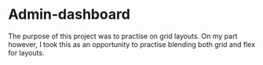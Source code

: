 # Admin-dashboard
The purpose of this project was to practise on grid layouts. On my part however, I took this as an opportunity to practise blending both grid and flex for layouts.